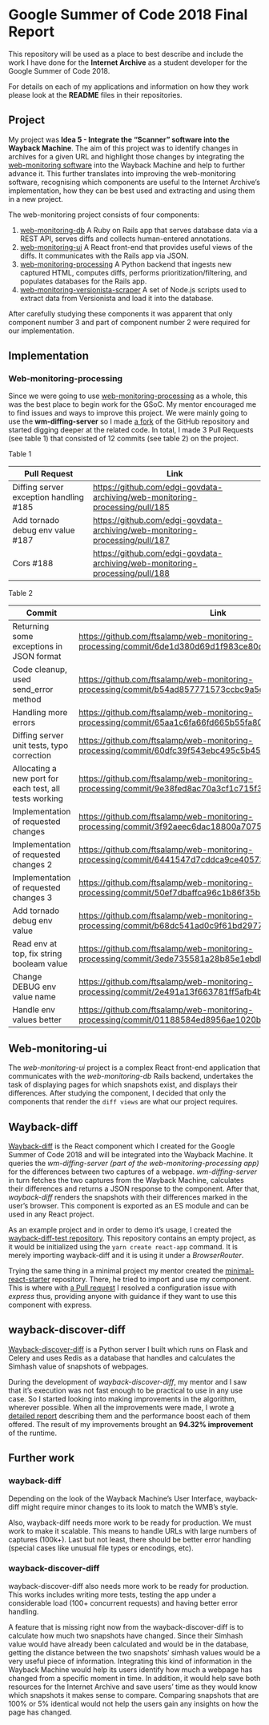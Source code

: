 # Google Summer of Code 2018 Final Report

This repository will be used as a place to best describe and include the work I have done for the **Internet Archive** as a student developer for the Google Summer of Code 2018. 

For details on each of my applications and information on how they work please look at the **README** files in their repositories.

## Project

My project was **Idea 5 - Integrate the “Scanner” software into the Wayback Machine**. The aim of this project was to identify changes in archives for a given URL and highlight those changes by integrating the [web-monitoring software](https://github.com/edgi-govdata-archiving/web-monitoring) into the Wayback Machine and help to further advance it. This further translates into improving the web-monitoring software, recognising which components are useful to the Internet Archive’s implementation, how they can be best used and extracting and using them in a new project. 

The web-monitoring project consists of four components:

1. [web-monitoring-db](https://github.com/edgi-govdata-archiving/web-monitoring-db) A Ruby on Rails app that serves database data via a REST API, serves diffs and collects human-entered annotations.
2. [web-monitoring-ui](https://github.com/edgi-govdata-archiving/web-monitoring-ui) A React front-end that provides useful views of the diffs. It communicates with the Rails app via JSON.
3. [web-monitoring-processing](https://github.com/edgi-govdata-archiving/web-monitoring-processing) A Python backend that ingests new captured HTML, computes diffs, performs prioritization/filtering, and populates databases for the Rails app.
4. [web-monitoring-versionista-scraper](https://github.com/edgi-govdata-archiving/web-monitoring-versionista-scraper) A set of Node.js scripts used to extract data from Versionista and load it into the database.

After carefully studying these components it was apparent that only component number 3 and part of component number 2 were required for our implementation.

## Implementation

### Web-monitoring-processing

Since we were going to use [web-monitoring-processing](https://github.com/edgi-govdata-archiving/web-monitoring-processing) as a whole, this was the best place to begin work for the GSoC. My mentor encouraged me to find issues and ways to improve this project. We were mainly going to use the **wm-diffing-server** so I made [a fork](https://github.com/ftsalamp/web-monitoring-processing/) of the GitHub repository and started digging deeper at the related code. In total, I made 3 Pull Requests (see table 1) that consisted of 12 commits (see table 2) on the project.

Table 1

Pull Request|Link
---|---
Diffing server exception handling #185 | https://github.com/edgi-govdata-archiving/web-monitoring-processing/pull/185
Add tornado debug env value #187 | https://github.com/edgi-govdata-archiving/web-monitoring-processing/pull/187 
Cors #188 | https://github.com/edgi-govdata-archiving/web-monitoring-processing/pull/188 

Table 2

Commit|Link
---|---
Returning some exceptions in JSON format | https://github.com/ftsalamp/web-monitoring-processing/commit/6de1d380d69d1f983ce80c3d8d8a925e61bddf2f 
Code cleanup, used send_error method | https://github.com/ftsalamp/web-monitoring-processing/commit/b54ad857771573ccbc9a5c757d4ed10c456cb1ae 
Handling more errors | https://github.com/ftsalamp/web-monitoring-processing/commit/65aa1c6fa66fd665b55fa80ee5b6b37cec12d717 
Diffing server unit tests, typo correction | https://github.com/ftsalamp/web-monitoring-processing/commit/60dfc39f543ebc495c5b45612ec5f92b3388292e 
Allocating a new port for each test, all tests working | https://github.com/ftsalamp/web-monitoring-processing/commit/9e38fed8ac70a3cf1c715f3baa71cefdf9545013
Implementation of requested changes | https://github.com/ftsalamp/web-monitoring-processing/commit/3f92aeec6dac18800a7075ef061087463ce44500
Implementation of requested changes 2 | https://github.com/ftsalamp/web-monitoring-processing/commit/6441547d7cddca9ce405738846371884a4046a36
Implementation of requested changes 3 | https://github.com/ftsalamp/web-monitoring-processing/commit/50ef7dbaffca96c1b86f35badbb75b5ad31e2a88
Add tornado debug env value | https://github.com/ftsalamp/web-monitoring-processing/commit/b68dc541ad0c9f61bd2977a980b7339530f1c62e
Read env at top, fix string booleam value | https://github.com/ftsalamp/web-monitoring-processing/commit/3ede735581a28b85e1ebdb310b10736abc08fa86
Change DEBUG env value name | https://github.com/ftsalamp/web-monitoring-processing/commit/2e491a13f663781ff5afb4bdaedb3c002601f0d6
Handle env values better | https://github.com/ftsalamp/web-monitoring-processing/commit/01188584ed8956ae1020b134055d014d14d6c9a6

## Web-monitoring-ui

The *web-monitoring-ui* project is a complex React front-end application that communicates with the *web-monitoring-db* Rails backend, undertakes the task of displaying pages for which snapshots exist, and displays their differences. After studying the component, I decided that only the components that render the `diff views` are what our project requires.

## Wayback-diff

[Wayback-diff](https://github.com/ftsalamp/wayback-diff) is the React component which I created for the Google Summer of Code 2018 and will be integrated into the Wayback Machine. It queries the *wm-diffing-server (part of the web-monitoring-processing app)* for the differences between two captures of a webpage. *wm-diffing-server* in turn fetches the two captures from the Wayback Machine, calculates their differences and returns a JSON response to the component. After that, *wayback-diff* renders the snapshots with their differences marked in the user’s browser. This component is exported as an ES module and can be used in any React project.

As an example project and in order to demo it’s usage, I created the [wayback-diff-test repository](https://github.com/ftsalamp/wayback-diff-test). This repository contains an empty project, as it would be initialized using the ```yarn create react-app``` command. It is merely importing wayback-diff and it is using it under a *BrowserRouter*.

Trying the same thing in a minimal project my mentor created the [minimal-react-starter](https://github.com/vbanos/minimal-react-starter/tree/experiment) repository. There, he tried to import and use my component. This is where with [a Pull request](https://github.com/vbanos/minimal-react-starter/pull/1) I resolved a configuration issue with *express* thus, providing anyone with guidance if they want to use this component with express. 

## wayback-discover-diff

[Wayback-discover-diff](https://github.com/ftsalamp/wayback-discover-diff) is a Python server I built which runs on Flask and Celery and uses Redis as a database that handles and calculates the Simhash value of snapshots of webpages.

During the development of *wayback-discover-diff*, my mentor and I saw that it’s execution was not fast enough to be practical to use in any use case. So I started looking into making improvements in the algorithm, wherever possible. When all the improvements were made, I wrote [a detailed report](https://drive.google.com/file/d/1dMe2f8xggzNf2T74vgiBjIFTaMOuZdDC/view?usp=sharing) describing them and the performance boost each of them offered. The result of my improvements brought an **94.32% improvement** of the runtime.

## Further work


### wayback-diff

Depending on the look of the Wayback Machine’s User Interface, wayback-diff might require minor changes to its look to match the WMB’s style.

Also, wayback-diff needs more work to be ready for production. We must work to make it scalable. This means to handle URLs with large numbers of captures (100k+). Last but not least, there should be better error handling (special cases like unusual file types or encodings, etc).


### wayback-discover-diff

wayback-discover-diff also needs more work to be ready for production. This works includes writing more tests, testing the app under a considerable load (100+ concurrent requests) and having better error handling.

A feature that is missing right now from the wayback-discover-diff is to calculate how much two snapshots have changed. Since their Simhash value would have already been calculated and would be in the database, getting the distance between the two snapshots’ simhash values would be a very useful piece of information. Integrating this kind of information in the Wayback Machine would help its users identify how much a webpage has changed from a specific moment in time. In addition, it would help save both resources for the Internet Archive and save users’ time as they would know which snapshots it makes sense to compare. Comparing snapshots that are 100% or 5% identical would not help the users gain any insights on how the page has changed.

